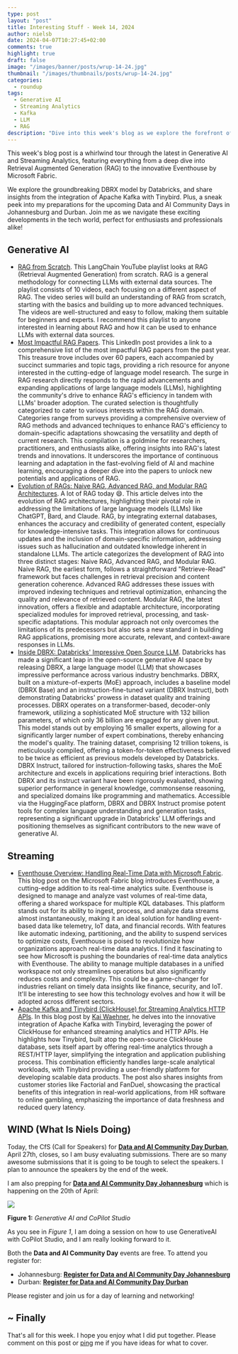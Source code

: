 ```yaml
---
type: post
layout: "post"
title: Interesting Stuff - Week 14, 2024
author: nielsb
date: 2024-04-07T10:27:45+02:00
comments: true
highlight: true
draft: false
image: "/images/banner/posts/wrup-14-24.jpg"
thumbnail: "/images/thumbnails/posts/wrup-14-24.jpg"
categories:
  - roundup
tags:
  - Generative AI
  - Streaming Analytics
  - Kafka
  - LLM
  - RAG
description: "Dive into this week's blog as we explore the forefront of Generative AI with RAG deep dives and Databricks' DBRX, alongside cutting-edge Streaming Analytics like Microsoft's Eventhouse. Plus, get a glimpse into the upcoming Data and AI Community Days."
---
```


This week's blog post is a whirlwind tour through the latest in Generative AI and Streaming Analytics, featuring everything from a deep dive into Retrieval Augmented Generation (RAG) to the innovative Eventhouse by Microsoft Fabric. 

We explore the groundbreaking DBRX model by Databricks, and share insights from the integration of Apache Kafka with Tinybird. Plus, a sneak peek into my preparations for the upcoming Data and AI Community Days in Johannesburg and Durban. Join me as we navigate these exciting developments in the tech world, perfect for enthusiasts and professionals alike!

<!--more-->

## Generative AI

* [RAG from Scratch][4]. This LangChain YouTube playlist looks at RAG (Retrieval Augmented Generation) from scratch. RAG is a general methodology for connecting LLMs with external data sources. The playlist consists of 10 videos, each focusing on a different aspect of RAG. The video series will build an understanding of RAG from scratch, starting with the basics and building up to more advanced techniques. The videos are well-structured and easy to follow, making them suitable for beginners and experts. I recommend this playlist to anyone interested in learning about RAG and how it can be used to enhance LLMs with external data sources.
* [Most Impactful RAG Papers][5]. This LinkedIn post provides a link to a comprehensive list of the most impactful RAG papers from the past year. This treasure trove includes over 60 papers, each accompanied by succinct summaries and topic tags, providing a rich resource for anyone interested in the cutting-edge of language model research. The surge in RAG research directly responds to the rapid advancements and expanding applications of large language models (LLMs), highlighting the community's drive to enhance RAG's efficiency in tandem with LLMs' broader adoption. The curated selection is thoughtfully categorized to cater to various interests within the RAG domain. Categories range from surveys providing a comprehensive overview of RAG methods and advanced techniques to enhance RAG's efficiency to domain-specific adaptations showcasing the versatility and depth of current research. This compilation is a goldmine for researchers, practitioners, and enthusiasts alike, offering insights into RAG's latest trends and innovations. It underscores the importance of continuous learning and adaptation in the fast-evolving field of AI and machine learning, encouraging a deeper dive into the papers to unlock new potentials and applications of RAG.
* [Evolution of RAGs: Naive RAG, Advanced RAG, and Modular RAG Architectures][6]. A lot of RAG today :smile:. This article delves into the evolution of RAG architectures, highlighting their pivotal role in addressing the limitations of large language models (LLMs) like ChatGPT, Bard, and Claude. RAG, by integrating external databases, enhances the accuracy and credibility of generated content, especially for knowledge-intensive tasks. This integration allows for continuous updates and the inclusion of domain-specific information, addressing issues such as hallucination and outdated knowledge inherent in standalone LLMs. The article categorizes the development of RAG into three distinct stages: Naive RAG, Advanced RAG, and Modular RAG. Naive RAG, the earliest form, follows a straightforward "Retrieve-Read" framework but faces challenges in retrieval precision and content generation coherence. Advanced RAG addresses these issues with improved indexing techniques and retrieval optimization, enhancing the quality and relevance of retrieved content. Modular RAG, the latest innovation, offers a flexible and adaptable architecture, incorporating specialized modules for improved retrieval, processing, and task-specific adaptations. This modular approach not only overcomes the limitations of its predecessors but also sets a new standard in building RAG applications, promising more accurate, relevant, and context-aware responses in LLMs.
* [Inside DBRX: Databricks' Impressive Open Source LLM][7]. Databricks has made a significant leap in the open-source generative AI space by releasing DBRX, a large language model (LLM) that showcases impressive performance across various industry benchmarks. DBRX, built on a mixture-of-experts (MoE) approach, includes a baseline model (DBRX Base) and an instruction-fine-tuned variant (DBRX Instruct), both demonstrating Databricks' prowess in dataset quality and training processes. DBRX operates on a transformer-based, decoder-only framework, utilizing a sophisticated MoE structure with 132 billion parameters, of which only 36 billion are engaged for any given input. This model stands out by employing 16 smaller experts, allowing for a significantly larger number of expert combinations, thereby enhancing the model's quality. The training dataset, comprising 12 trillion tokens, is meticulously compiled, offering a token-for-token effectiveness believed to be twice as efficient as previous models developed by Databricks. DBRX Instruct, tailored for instruction-following tasks, shares the MoE architecture and excels in applications requiring brief interactions. Both DBRX and its instruct variant have been rigorously evaluated, showing superior performance in general knowledge, commonsense reasoning, and specialized domains like programming and mathematics. Accessible via the HuggingFace platform, DBRX and DBRX Instruct promise potent tools for complex language understanding and generation tasks, representing a significant upgrade in Databricks' LLM offerings and positioning themselves as significant contributors to the new wave of generative AI.

## Streaming

* [Eventhouse Overview: Handling Real-Time Data with Microsoft Fabric][1]. This blog post on the Microsoft Fabric blog introduces Eventhouse, a cutting-edge addition to its real-time analytics suite. Eventhouse is designed to manage and analyze vast volumes of real-time data, offering a shared workspace for multiple KQL databases. This platform stands out for its ability to ingest, process, and analyze data streams almost instantaneously, making it an ideal solution for handling event-based data like telemetry, IoT data, and financial records. With features like automatic indexing, partitioning, and the ability to suspend services to optimize costs, Eventhouse is poised to revolutionize how organizations approach real-time data analytics. I find it fascinating to see how Microsoft is pushing the boundaries of real-time data analytics with Eventhouse. The ability to manage multiple databases in a unified workspace not only streamlines operations but also significantly reduces costs and complexity. This could be a game-changer for industries reliant on timely data insights like finance, security, and IoT. It'll be interesting to see how this technology evolves and how it will be adopted across different sectors.
* [Apache Kafka and Tinybird (ClickHouse) for Streaming Analytics HTTP APIs][2]. In this blog post by [Kai Waehner][3], he delves into the innovative integration of Apache Kafka with Tinybird, leveraging the power of ClickHouse for enhanced streaming analytics and HTTP APIs. He highlights how Tinybird, built atop the open-source ClickHouse database, sets itself apart by offering real-time analytics through a REST/HTTP layer, simplifying the integration and application publishing process. This combination efficiently handles large-scale analytical workloads, with Tinybird providing a user-friendly platform for developing scalable data products. The post also shares insights from customer stories like Factorial and FanDuel, showcasing the practical benefits of this integration in real-world applications, from HR software to online gambling, emphasizing the importance of data freshness and reduced query latency.

## WIND (What Is Niels Doing)

Today, the CfS (Call for Speakers) for [**Data and AI Community Day Durban**][8], April 27th, closes, so I am busy evaluating submissions. There are so many awesome submissions that it is going to be tough to select the speakers. I plan to announce the speakers by the end of the week. 

I am also prepping for [**Data and AI Community Day Johannesburg**][9] which is happening on the 20th of April:

![](/images/posts/speaker-banner.jpg)

**Figure 1:** *Generative AI and CoPilot Studio*

As you see in *Figure 1*, I am doing a session on how to use GenerativeAI with CoPilot Studio, and I am really looking forward to it.

Both the **Data and AI Community Day** events are free. To attend you register for:

* Johannesburg: [**Register for Data and AI Community Day Johannesburg**][10]
* Durban: [**Register for Data and AI Community Day Durban**][11]

Please register and join us for a day of learning and networking!

## ~ Finally

That's all for this week. I hope you enjoy what I did put together. Please comment on this post or [ping][ma] me if you have ideas for what to cover.

[ma]: mailto:niels.it.berglund@gmail.com
[mp]: https://blog.acolyer.org
[iq]: https://www.infoq.com/
[ew]: http://sqlonice.com/
[re]: http://blog.revolutionanalytics.com
[sqsk]: https://www.sqlskills.com
[mdaveyblog]: https://mdavey.wordpress.com/
[charlblog]: https://charlla.com/

[jovpop]: https://twitter.com/JovanPop_MSFT
[bobw]: https://twitter.com/bobwardms
[revod]: https://twitter.com/revodavid
[lonny]: https://twitter.com/sqL_handLe
[ewtw]: https://twitter.com/sqlOnIce
[buckw]: https://twitter.com/BuckWoodyMSFT
[mattw]: https://twitter.com/matthewwarren
[murba]: https://twitter.com/muratdemirbas
[daveda]: https://twitter.com/davidthecoder
[adcol]: https://twitter.com/adriancolyer
[jesrod]: https://twitter.com/jrdothoughts
[tomaz]: https://twitter.com/tomaz_tsql
[dataart]: https://twitter.com/dataartisans
[luis]: https://twitter.com/luis_de_sousa
[benstop]: https://twitter.com/benstopford
[conflu]: https://twitter.com/confluentinc
[tylert]: https://twitter.com/tyler_treat
[andrewng]: https://twitter.com/AndrewYNg
[lawr]: https://twitter.com/bytezn
[jue]: https://twitter.com/b0rk
[yan]: https://twitter.com/theburningmonk
[danny]: https://twitter.com/g9yuayon
[rmoff]: https://www.linkedin.com/in/robinmoffatt/
[ryansw]: https://twitter.com/ryanswanstrom
[pabloc]: https://twitter.com/pabloc_ds
[mklep]: https://twitter.com/martinkl
[mdavey]: https://twitter.com/matt_davey
[jboner]: https://twitter.com/jboner
[joeduff]: https://twitter.com/funcOfJoe
[charl]: https://twitter.com/charllamprecht
[dbricks]: https://twitter.com/databricks
[adsit]: https://twitter.com/SitnikAdam
[vicky]: https://twitter.com/vickyharp
[dscentral]: https://twitter.com/DataScienceCtrl
[natemc]: https://twitter.com/natemcmaster
[ads]: https://twitter.com/azuredatastudio
[travw]: https://twitter.com/radtravis
[emilk]: https://twitter.com/IsTheArchitect
[netflx]: https://netflixtechblog.com/
[hubert]: https://www.linkedin.com/in/hkdulay/
[jserra]: https://www.linkedin.com/in/jamesserra/

[1]: https://blog.fabric.microsoft.com/en-us/blog/eventhouse-overview-handling-real-time-data-with-microsoft-fabric
[2]: https://www.kai-waehner.de/blog/2024/04/04/apache-kafka-and-tinybird-clickhouse-for-streaming-analytics-http-apis
[3]: https://www.linkedin.com/in/kaiwaehner/
[4]: https://www.youtube.com/playlist?list=PLfaIDFEXuae2LXbO1_PKyVJiQ23ZztA0x
[5]: https://www.linkedin.com/posts/areganti_genai-genai-llms-activity-7179666154016133120-tEaM/
[6]: https://www.marktechpost.com/2024/04/01/evolution-of-rags-naive-rag-advanced-rag-and-modular-rag-architectures
[7]: https://pub.towardsai.net/inside-dbrx-databricks-impressive-open-source-llm-ba376b7fb93c
[8]: https://aimldatadurban.org/events/2024/data-ai-community-day-dbn-1/
[9]: https://www.dataandaicommunity.co.za/events/JHB-202404.html
[10]: https://www.quicket.co.za/events/253233-data-and-ai-community-day-joburg-april-2024/#/
[11]: https://www.quicket.co.za/events/254487-data-and-ai-community-day-durban/#/
